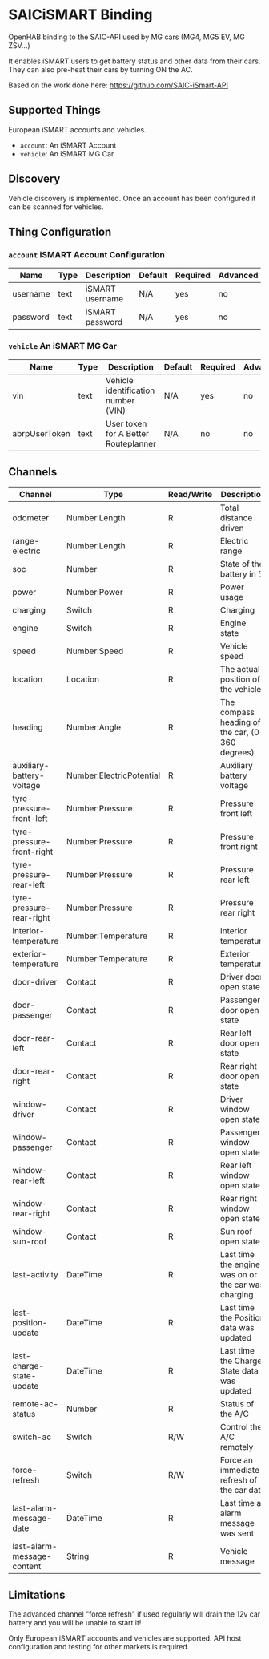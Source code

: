 # SAICiSMART Binding

OpenHAB binding to the SAIC-API used by MG cars (MG4, MG5 EV, MG ZSV...)

It enables iSMART users to get battery status and other data from their cars. 
They can also pre-heat their cars by turning ON the AC.

Based on the work done here: https://github.com/SAIC-iSmart-API

## Supported Things

European iSMART accounts and vehicles.

- `account`: An iSMART Account
- `vehicle`: An iSMART MG Car

## Discovery

Vehicle discovery is implemented. 
Once an account has been configured it can be scanned for vehicles.

## Thing Configuration

### `account` iSMART Account Configuration

| Name     | Type    | Description                 | Default | Required | Advanced |
|----------|---------|-----------------------------|---------|----------|----------|
| username | text    | iSMART username             | N/A     | yes      | no       |
| password | text    | iSMART password             | N/A     | yes      | no       |

### `vehicle` An iSMART MG Car

| Name          | Type | Description                          | Default | Required | Advanced |
|---------------|------|--------------------------------------|---------|----------|----------|
| vin           | text | Vehicle identification number (VIN)  | N/A     | yes      | no       |
| abrpUserToken | text | User token for A Better Routeplanner | N/A     | no       | no       |


## Channels

| Channel                    | Type                     | Read/Write | Description                                         | Advanced |
|----------------------------|--------------------------|------------|-----------------------------------------------------|----------|
| odometer                   | Number:Length            | R          | Total distance driven                               | no       |
| range-electric             | Number:Length            | R          | Electric range                                      | no       |
| soc                        | Number                   | R          | State of the battery in %                           | no       |
| power                      | Number:Power             | R          | Power usage                                         | no       |
| charging                   | Switch                   | R          | Charging                                            | no       |
| engine                     | Switch                   | R          | Engine state                                        | no       |
| speed                      | Number:Speed             | R          | Vehicle speed                                       | no       |
| location                   | Location                 | R          | The actual position of the vehicle                  | no       |
| heading                    | Number:Angle             | R          | The compass heading of the car, (0-360 degrees)     | no       |
| auxiliary-battery-voltage  | Number:ElectricPotential | R          | Auxiliary battery voltage                           | no       |
| tyre-pressure-front-left   | Number:Pressure          | R          | Pressure front left                                 | no       |
| tyre-pressure-front-right  | Number:Pressure          | R          | Pressure front right                                | no       |
| tyre-pressure-rear-left    | Number:Pressure          | R          | Pressure rear left                                  | no       |
| tyre-pressure-rear-right   | Number:Pressure          | R          | Pressure rear right                                 | no       |
| interior-temperature       | Number:Temperature       | R          | Interior temperature                                | no       |
| exterior-temperature       | Number:Temperature       | R          | Exterior temperature                                | no       |
| door-driver                | Contact                  | R          | Driver door open state                              | no       |
| door-passenger             | Contact                  | R          | Passenger door open state                           | no       |
| door-rear-left             | Contact                  | R          | Rear left door open state                           | no       |
| door-rear-right            | Contact                  | R          | Rear right door open state                          | no       |
| window-driver              | Contact                  | R          | Driver window open state                            | no       |
| window-passenger           | Contact                  | R          | Passenger window open state                         | no       |
| window-rear-left           | Contact                  | R          | Rear left window open state                         | no       |
| window-rear-right          | Contact                  | R          | Rear right window open state                        | no       |
| window-sun-roof            | Contact                  | R          | Sun roof open state                                 | no       |
| last-activity              | DateTime                 | R          | Last time the engine was on or the car was charging | no       |
| last-position-update       | DateTime                 | R          | Last time the Position data was updated             | no       |
| last-charge-state-update   | DateTime                 | R          | Last time the Charge State data was updated         | no       |
| remote-ac-status           | Number                   | R          | Status of the A/C                                   | no       |
| switch-ac                  | Switch                   | R/W        | Control the A/C remotely                            | no       |
| force-refresh              | Switch                   | R/W        | Force an immediate refresh of the car data          | yes      |
| last-alarm-message-date    | DateTime                 | R          | Last time an alarm message was sent                 | no       |
| last-alarm-message-content | String                   | R          | Vehicle message                                     | no       |


## Limitations

The advanced channel "force refresh" if used regularly will drain the 12v car battery and you will be unable to start it!

Only European iSMART accounts and vehicles are supported. API host configuration and testing for other markets is required.
